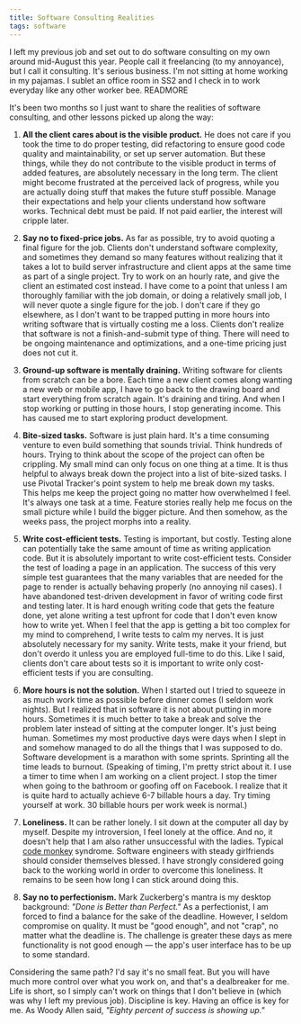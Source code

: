 ```yaml
---
title: Software Consulting Realities
tags: software
---
```


I left my previous job and set out to do software consulting on my own around mid-August this year.
People call it freelancing (to my annoyance), but I call it consulting. It's serious business. I'm not sitting at home working in my pajamas.
I sublet an office room in SS2 and I check in to work everyday like any other worker bee.
READMORE

It's been two months so I just want to share the realities of software consulting, and other lessons picked up along the way:

1. **All the client cares about is the visible product.** He does not care if you took the time to do proper
testing, did refactoring to ensure good code quality and maintainability, or set up server automation. But these things, while they do not
contribute to the visible product in terms of added features, are absolutely necessary in the long term. The client
might become frustrated at the perceived lack of progress, while you are actually doing stuff that makes the future stuff possible.
Manage their expectations and help your clients understand how software works. Technical debt must be paid. If not paid earlier, the interest will cripple later.

2. **Say no to fixed-price jobs.** As far as possible, try to avoid quoting a final figure for the job. Clients don't understand
software complexity, and sometimes they demand so many features without realizing that it takes a lot to build server infrastructure
and client apps at the same time as part of a single project. Try to work on an hourly rate, and give the client an estimated cost instead. I have come
to a point that unless I am thoroughly familiar with the job domain, or doing a relatively small job, I will never quote a single figure for the job. I don't care
if they go elsewhere, as I don't want to be trapped putting in more hours into writing software that is virtually costing me a loss.
Clients don't realize that software is not a finish-and-submit type of thing. There will need to be ongoing maintenance and optimizations, and a one-time pricing just does not cut it.

3. **Ground-up software is mentally draining.** Writing software for clients from scratch can be a bore. Each time a new client comes along wanting a new web or mobile app,
I have to go back to the drawing board and start everything from scratch again. It's draining and tiring. And when I stop working or putting in those
hours, I stop generating income. This has caused me to start exploring product development.

4. **Bite-sized tasks.** Software is just plain hard. It's a time consuming venture to even build something that sounds trivial. Think hundreds of hours.
Trying to think about the scope of the project can often be crippling. My small mind can only focus on one thing at a time.
It is thus helpful to always break down the project into a list of bite-sized tasks. I use Pivotal Tracker's point system
to help me break down my tasks. This helps me keep the project going no matter how overwhelmed I feel. It's always one task at a time.
Feature stories really help me focus on the small picture while I build the bigger picture. And then somehow, as the weeks pass, the project morphs into a reality.

5. **Write cost-efficient tests.** Testing is important, but costly. Testing alone can potentially take the same amount of time as writing application code. But it is absolutely important to write cost-efficient
tests. Consider the test of loading a page in an application. The success of this very simple test guarantees that
the many variables that are needed for the page to render is actually behaving properly (no annoying nil cases). I have abandoned test-driven development
in favor of writing code first and testing later. It is hard enough writing code that gets the feature done, yet
alone writing a test upfront for code that I don't even know how to write yet. When I feel that the app is getting a bit too
complex for my mind to comprehend, I write tests to calm my nerves. It is just absolutely necessary for my sanity. Write tests, make it your
friend, but don't overdo it unless you are employed full-time to do this. Like I said, clients don't care about tests so it is important to write
only cost-efficient tests if you are consulting.

6. **More hours is not the solution.** When I started out I tried to squeeze in as much work time as possible before dinner comes (I seldom work nights).
But I realized that in software it is not about putting in more hours.
Sometimes it is much better to take a break and solve the problem later instead of sitting at the computer longer.
It's just being human. Sometimes my most productive days were days when I slept in and somehow managed to do all the things that I was supposed to do.
Software development is a marathon with some sprints. Sprinting all the time leads to burnout.
(Speaking of timing, I'm pretty strict about it. I use a timer to time when I am working on a client project. I stop the timer when going to the bathroom or goofing off on Facebook.
I realize that it is quite hard to actually achieve 6-7 billable hours a day. Try timing yourself at work. 30 billable hours per work week is normal.)

7. **Loneliness.** It can be rather lonely. I sit down at the computer all day by myself.
Despite my introversion, I feel lonely at the office. And no, it doesn't help
that I am also rather unsuccessful with the ladies. Typical [code monkey](https://www.youtube.com/watch?v=kWrjYdD0Tg0) syndrome.
Software engineers with steady girlfriends should consider themselves blessed. I have strongly considered going back to the working world in order to overcome this loneliness. It remains to be seen how long I can stick around doing this.

8. **Say no to perfectionism.** Mark Zuckerberg's mantra is my desktop background: *"Done is Better than Perfect."* As a perfectionist, I am forced to find a balance for the sake of the deadline. However, I seldom compromise on quality. It must be
"good enough", and not "crap", no matter what the deadline is. The challenge is greater these days as mere functionality is not good enough — the app's user interface has to be up to some standard.

Considering the same path? I'd say it's no small feat. But you will have much more control over what you work on, and that's a dealbreaker for me. Life is short, so I simply can't work on things that I don't believe in (which was why I left my previous job).
Discipline is key. Having an office is key for me. As Woody Allen said, *"Eighty percent of success is showing up."*
